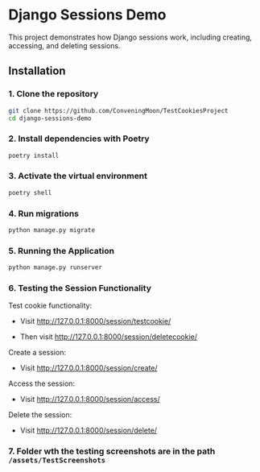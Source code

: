 # Django Sessions Demo

This project demonstrates how Django sessions work, including creating, accessing, and deleting sessions.

## Installation

### 1. Clone the repository

```bash
git clone https://github.com/ConveningMoon/TestCookiesProject
cd django-sessions-demo
```

### 2. Install dependencies with Poetry

```bash
poetry install
```

### 3. Activate the virtual environment

```bash
poetry shell
```

### 4. Run migrations

```bash
python manage.py migrate
```

### 5. Running the Application

```bash
python manage.py runserver
```

### 6. Testing the Session Functionality

Test cookie functionality:

- Visit http://127.0.0.1:8000/session/testcookie/

- Then visit http://127.0.0.1:8000/session/deletecookie/

Create a session:

- Visit http://127.0.0.1:8000/session/create/

Access the session:

- Visit http://127.0.0.1:8000/session/access/

Delete the session:

- Visit http://127.0.0.1:8000/session/delete/

### 7. Folder wth the testing screenshots are in the path `/assets/TestScreenshots`
